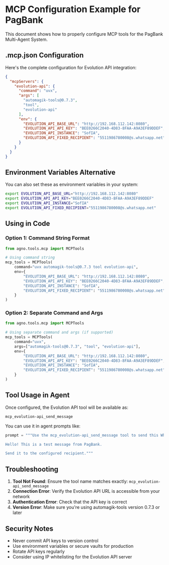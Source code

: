 # MCP Configuration Example for PagBank

This document shows how to properly configure MCP tools for the PagBank Multi-Agent System.

## .mcp.json Configuration

Here's the complete configuration for Evolution API integration:

```json
{
  "mcpServers": {
    "evolution-api": {
      "command": "uvx",
      "args": [
        "automagik-tools@0.7.3",
        "tool",
        "evolution-api"
      ],
      "env": {
        "EVOLUTION_API_BASE_URL": "http://192.168.112.142:8080",
        "EVOLUTION_API_API_KEY": "BEE0266C2040-4D83-8FAA-A9A3EF89DDEF",
        "EVOLUTION_API_INSTANCE": "SofIA",
        "EVOLUTION_API_FIXED_RECIPIENT": "5511986780008@s.whatsapp.net"
      }
    }
  }
}
```

## Environment Variables Alternative

You can also set these as environment variables in your system:

```bash
export EVOLUTION_API_BASE_URL="http://192.168.112.142:8080"
export EVOLUTION_API_API_KEY="BEE0266C2040-4D83-8FAA-A9A3EF89DDEF"
export EVOLUTION_API_INSTANCE="SofIA"
export EVOLUTION_API_FIXED_RECIPIENT="5511986780008@s.whatsapp.net"
```

## Using in Code

### Option 1: Command String Format

```python
from agno.tools.mcp import MCPTools

# Using command string
mcp_tools = MCPTools(
    command="uvx automagik-tools@0.7.3 tool evolution-api",
    env={
        "EVOLUTION_API_BASE_URL": "http://192.168.112.142:8080",
        "EVOLUTION_API_API_KEY": "BEE0266C2040-4D83-8FAA-A9A3EF89DDEF",
        "EVOLUTION_API_INSTANCE": "SofIA",
        "EVOLUTION_API_FIXED_RECIPIENT": "5511986780008@s.whatsapp.net"
    }
)
```

### Option 2: Separate Command and Args

```python
from agno.tools.mcp import MCPTools

# Using separate command and args (if supported)
mcp_tools = MCPTools(
    command="uvx",
    args=["automagik-tools@0.7.3", "tool", "evolution-api"],
    env={
        "EVOLUTION_API_BASE_URL": "http://192.168.112.142:8080",
        "EVOLUTION_API_API_KEY": "BEE0266C2040-4D83-8FAA-A9A3EF89DDEF",
        "EVOLUTION_API_INSTANCE": "SofIA",
        "EVOLUTION_API_FIXED_RECIPIENT": "5511986780008@s.whatsapp.net"
    }
)
```

## Tool Usage in Agent

Once configured, the Evolution API tool will be available as:

```
mcp_evolution-api_send_message
```

You can use it in agent prompts like:

```python
prompt = """Use the mcp_evolution-api_send_message tool to send this WhatsApp message:

Hello! This is a test message from PagBank.

Send it to the configured recipient."""
```

## Troubleshooting

1. **Tool Not Found**: Ensure the tool name matches exactly: `mcp_evolution-api_send_message`
2. **Connection Error**: Verify the Evolution API URL is accessible from your network
3. **Authentication Error**: Check that the API key is correct
4. **Version Error**: Make sure you're using automagik-tools version 0.7.3 or later

## Security Notes

- Never commit API keys to version control
- Use environment variables or secure vaults for production
- Rotate API keys regularly
- Consider using IP whitelisting for the Evolution API server